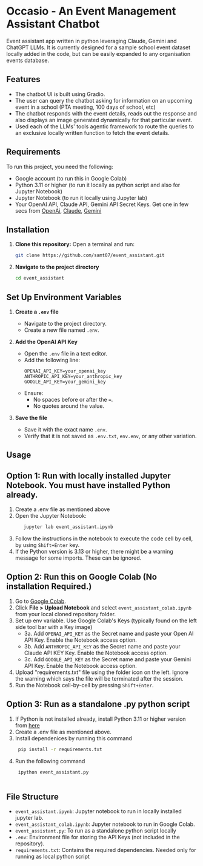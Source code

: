 # Occasio - An Event Management Assistant Chatbot
Event assistant app written in python leveraging Claude, Gemini and ChatGPT LLMs. It is currently designed for a sample school event dataset locally added in the code, but can be easily expanded to any organisation events database. 

## Features
- The chatbot UI is built using Gradio.
- The user can query the chatbot asking for information on an upcoming event in a school (PTA meeting, 100 days of school, etc)
- The chatbot responds with the event details, reads out the response and also displays an image generated dynamically for that particular event.
- Used each of the LLMs' tools agentic framework to route the queries to an exclusive locally written function to fetch the event details.
  
## Requirements
To run this project, you need the following:
- Google account (to run this in Google Colab)
- Python 3.11 or higher (to run it locally as python script and also for Jupyter Notebook)
- Jupyter Notebook (to run it locally using Jupyter lab)
- Your OpenAI API, Claude API, Gemini API Secret Keys. Get one in few secs from [OpenAi](https://platform.openai.com/settings/organization/api-keys), [Claude](https://console.anthropic.com/settings/keys), [Gemini](https://console.cloud.google.com/apis)

## Installation

1. **Clone this repository:**
   Open a terminal and run:
   ```bash
   git clone https://github.com/samt07/event_assistant.git

2. **Navigate to the project directory**
    ```bash
    cd event_assistant

## Set Up Environment Variables  

1. **Create a `.env` file**  
   - Navigate to the project directory.  
   - Create a new file named `.env`.  

2. **Add the OpenAI API Key**  
   - Open the `.env` file in a text editor.  
   - Add the following line:  
     ```env
     OPENAI_API_KEY=your_openai_key
     ANTHROPIC_API_KEY=your_anthropic_key
     GOOGLE_API_KEY=your_gemini_key     
     ```
   - Ensure:  
     - No spaces before or after the `=`.  
     - No quotes around the value.  

3. **Save the file**  
   - Save it with the exact name `.env`.  
   - Verify that it is not saved as `.env.txt`, `env.env`, or any other variation.  

## Usage

## Option 1: Run with locally installed Jupyter Notebook. You must have installed Python already. 
   1. Create a .env file as mentioned above
   2. Open the Jupyter Notebook:
       ```bash
          jupyter lab event_assistant.ipynb
   3. Follow the instructions in the notebook to execute the code cell by cell, by using `Shift+Enter` key.
   4. If the Python version is 3.13 or higher, there might be a warning message for some imports. These can be ignored.

## Option 2: Run this on Google Colab (No installation Required.)

   1. Go to [Google Colab](https://colab.research.google.com/).  
   2. Click **File > Upload Notebook** and select `event_assistant_colab.ipynb` from your local cloned repository folder.
   3. Set up env variable. Use Google Colab's Keys (typically found on the left side tool bar with a Key image)
      - 3a. Add `OPENAI_API_KEY` as the Secret name and paste your Open AI API Key. Enable the Notebook access option.
      - 3b. Add `ANTHROPIC_API_KEY` as the Secret name and paste your Claude API KEY Key. Enable the Notebook access option.
      - 3c. Add `GOOGLE_API_KEY` as the Secret name and paste your Gemini API Key. Enable the Notebook access option.
   4. Upload "requirements.txt" file using the folder icon on the left. Ignore the warning which says the file will be terminated after the session.
   5. Run the Notebook cell-by-cell by pressing `Shift+Enter`.

## Option 3: Run as a standalone .py python script
   1. If Python is not installed already, install Python 3.11 or higher version from [here](https://www.python.org/downloads/)
   2. Create a .env file as mentioned above.
   3. Install dependenices by running this command
      ```bash
       pip install -r requirements.txt
   4. Run the following command
      ```bash
       ipython event_assistant.py
   
## File Structure
- `event_assistant.ipynb`: Jupyter notebook to run in locally installed jupyter lab.
- `event_assistant_colab.ipynb`: Jupyter notebook to run in Google Colab.
-  `event_assistant.py`: To run as a standalone python script locally
- `.env`: Environment file for storing the API Keys (not included in the repository).
- `requirements.txt`: Contains the required dependencies. Needed only for running as local python script
